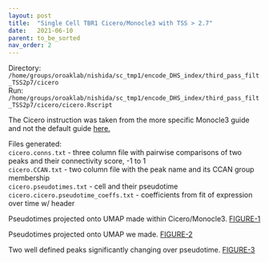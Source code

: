 ```yaml
---
layout: post
title:  "Single Cell TBR1 Cicero/Monocle3 with TSS > 2.7"
date:   2021-06-10
parent: to_be_sorted
nav_order: 2
---
```


Directory: `/home/groups/oroaklab/nishida/sc_tmp1/encode_DHS_index/third_pass_filt_TSS2p7/cicero`
<br>Run: `/home/groups/oroaklab/nishida/sc_tmp1/encode_DHS_index/third_pass_filt_TSS2p7/cicero/cicero.Rscript`

The Cicero instruction was taken from the more specific Monocle3 guide and not the default guide [here.](https://cole-trapnell-lab.github.io/cicero-release/docs_m3/#single-cell-accessibility-trajectories)

Files generated:
<br>`cicero.conns.txt` - three column file with pairwise comparisons of two peaks and their connectivity score, -1 to 1
<br>`cicero.CCAN.txt` - two column file with the peak name and its CCAN group membership
<br>`cicero.pseudotimes.txt` - cell and their pseudotime
<br>`cicero.cicero.pseudotime_coeffs.txt` - coefficients from fit of expression over time w/ header

Pseudotimes projected onto UMAP made within Cicero/Monocle3. [FIGURE-1](https://www.dropbox.com/s/q5iogpawifl7h31/blog_tmp1_pseudo_monocleumap.png?dl=0)

Pseudotimes projected onto UMAP we made. [FIGURE-2](https://www.dropbox.com/s/c8axbywevhklpas/blog_tmp1_pseudo_umap.png?dl=0)

Two well defined peaks significantly changing over pseudotime. [FIGURE-3](https://www.dropbox.com/s/f72foapl3gbvtxw/blog_tmp1_pseudo_peakexs.png?dl=0)